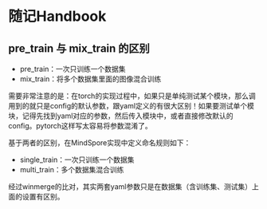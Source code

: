 # 随记Handbook

## pre_train 与 mix_train 的区别

- pre_train：一次只训练一个数据集
- mix_train：将多个数据集里面的图像混合训练

需要非常注意的是：在torch的实现过程中，如果只是单纯测试某个模块，那么调用到的就只是config的默认参数，跟yaml定义的有很大区别！如果要测试单个模块，记得先找到yaml对应的参数，然后传入模块中，或者直接修改默认的config。pytorch这样写太容易将参数混淆了。

基于两者的区别，在MindSpore实现中定义命名规则如下：
- single_train：一次只训练一个数据集
- multi_train：多个数据集混合训练

经过winmerge的比对，其实两套yaml参数只是在数据集（含训练集、测试集）上面的设置有区别。

